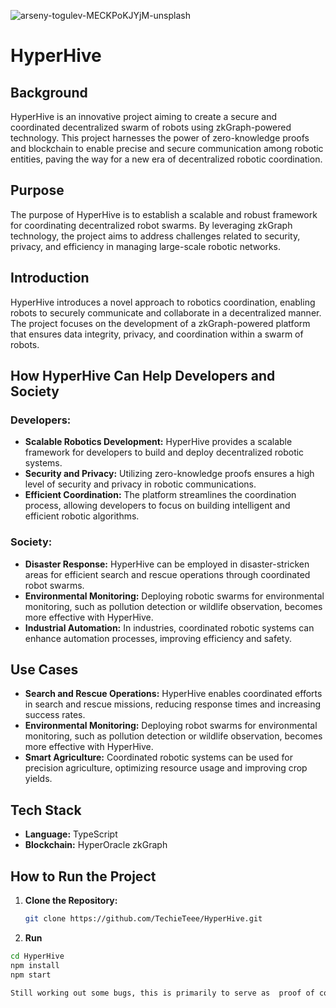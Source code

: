 
![arseny-togulev-MECKPoKJYjM-unsplash](https://github.com/TechieTeee/HyperHive/assets/100870737/e6bed5ac-f927-42f3-966b-54ac1e646960)
# HyperHive

## Background

HyperHive is an innovative project aiming to create a secure and coordinated decentralized swarm of robots using zkGraph-powered technology. This project harnesses the power of zero-knowledge proofs and blockchain to enable precise and secure communication among robotic entities, paving the way for a new era of decentralized robotic coordination.

## Purpose

The purpose of HyperHive is to establish a scalable and robust framework for coordinating decentralized robot swarms. By leveraging zkGraph technology, the project aims to address challenges related to security, privacy, and efficiency in managing large-scale robotic networks.

## Introduction

HyperHive introduces a novel approach to robotics coordination, enabling robots to securely communicate and collaborate in a decentralized manner. The project focuses on the development of a zkGraph-powered platform that ensures data integrity, privacy, and coordination within a swarm of robots.

## How HyperHive Can Help Developers and Society

### Developers:

- **Scalable Robotics Development:** HyperHive provides a scalable framework for developers to build and deploy decentralized robotic systems.
- **Security and Privacy:** Utilizing zero-knowledge proofs ensures a high level of security and privacy in robotic communications.
- **Efficient Coordination:** The platform streamlines the coordination process, allowing developers to focus on building intelligent and efficient robotic algorithms.

### Society:

- **Disaster Response:** HyperHive can be employed in disaster-stricken areas for efficient search and rescue operations through coordinated robot swarms.
- **Environmental Monitoring:** Deploying robotic swarms for environmental monitoring, such as pollution detection or wildlife observation, becomes more effective with HyperHive.
- **Industrial Automation:** In industries, coordinated robotic systems can enhance automation processes, improving efficiency and safety.

## Use Cases

- **Search and Rescue Operations:** HyperHive enables coordinated efforts in search and rescue missions, reducing response times and increasing success rates.
- **Environmental Monitoring:** Deploying robot swarms for environmental monitoring, such as pollution detection or wildlife observation, becomes more effective with HyperHive.
- **Smart Agriculture:** Coordinated robotic systems can be used for precision agriculture, optimizing resource usage and improving crop yields.

## Tech Stack

- **Language:** TypeScript
- **Blockchain:** HyperOracle zkGraph

## How to Run the Project

1. **Clone the Repository:**
   ```bash
   git clone https://github.com/TechieTeee/HyperHive.git
2. **Run**
```bash
cd HyperHive
npm install
npm start

Still working out some bugs, this is primarily to serve as  proof of concept
